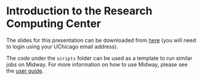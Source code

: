 # Introduction to the Research Computing Center
The slides for this presentation can be downloaded from [here](https://drive.google.com/file/d/1ykfXnagX3uVlO_2Fc-jWImqm09CdbrYv/view?usp=sharing) (you will need to login using your UChicago email address).

The code under the `scripts` folder can be used as a template to run similar jobs on Midway. For more information on how to use Midway, please see the [user guide](https://rcc.uchicago.edu/docs).
